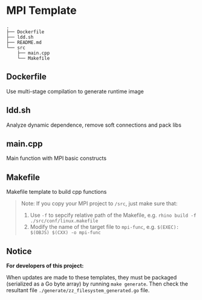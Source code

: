 # MPI Template
```
.
├── Dockerfile
├── ldd.sh
├── README.md
└── src
    ├── main.cpp
    └── Makefile
```
## Dockerfile
Use multi-stage compilation to generate runtime image
## ldd.sh
Analyze dynamic dependence, remove soft connections and pack libs
## main.cpp
Main function with MPI basic constructs
## Makefile
Makefile template to build cpp functions
> Note: If you copy your MPI project to `/src`, just make sure that:
> 1. Use `-f` to sepcify relative path of the Makefile, e.g. `rhino build -f ./src/conf/linux.makefile`
> 2. Modify the name of the target file to `mpi-func`, e.g. `$(EXEC): $(OBJS) $(CXX) -o mpi-func`

## Notice

**For developers of this project:**

When updates are made to these templates, they must be packaged (serialized as a Go byte array) by running `make generate`. Then check the resultant file `./generate/zz_filesystem_generated.go` file.
